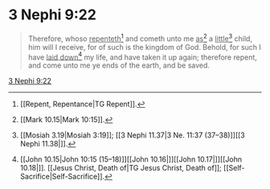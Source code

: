 # 3 Nephi 9:22

> Therefore, whoso <u>repenteth</u>[^a] and cometh unto me <u>as</u>[^b] a <u>little</u>[^c] child, him will I receive, for of such is the kingdom of God. Behold, for such I have <u>laid down</u>[^d] my life, and have taken it up again; therefore repent, and come unto me ye ends of the earth, and be saved.

[3 Nephi 9:22](https://www.churchofjesuschrist.org/study/scriptures/bofm/3-ne/9?lang=eng&id=p22#p22)


[^a]: [[Repent, Repentance|TG Repent]].  
[^b]: [[Mark 10.15|Mark 10:15]].  
[^c]: [[Mosiah 3.19|Mosiah 3:19]]; [[3 Nephi 11.37|3 Ne. 11:37 (37–38)]][[3 Nephi 11.38|]].  
[^d]: [[John 10.15|John 10:15 (15–18)]][[John 10.16|]][[John 10.17|]][[John 10.18|]]. [[Jesus Christ, Death of|TG Jesus Christ, Death of]]; [[Self-Sacrifice|Self-Sacrifice]].  
